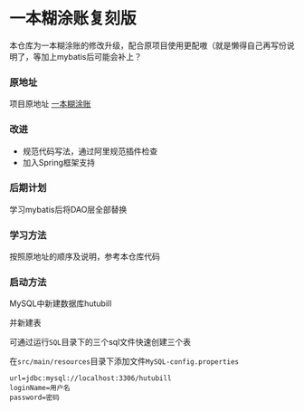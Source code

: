 # 一本糊涂账复刻版

本仓库为一本糊涂账的修改升级，配合原项目使用更配嗷（就是懒得自己再写份说明了，等加上mybatis后可能会补上？

### 原地址

项目原地址	[一本糊涂账][hutubill]

### 改进

- 规范代码写法，通过阿里规范插件检查
- 加入Spring框架支持

### 后期计划

学习mybatis后将DAO层全部替换

### 学习方法

按照原地址的顺序及说明，参考本仓库代码

### 启动方法

MySQL中新建数据库hutubill

并新建表

可通过运行`SQL`目录下的三个sql文件快速创建三个表

在`src/main/resources`目录下添加文件`MySQL-config.properties`

```properties
url=jdbc:mysql://localhost:3306/hutubill
loginName=用户名
password=密码
```



[hutubill]:https://how2j.cn/k/hutubill/hutubill-tutorials/710.html?p=152524